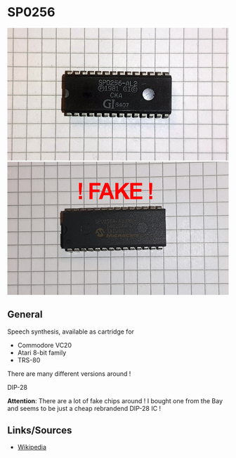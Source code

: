 # SP0256

<img src="SP0256A.png" width="600">

<img src="SP0256A_FAKE.png" width="600">

## General
Speech synthesis, available as cartridge for

- Commodore VC20
- Atari 8-bit family
- TRS-80

There are many different versions around !

DIP-28

**Attention**: There are a lot of fake chips around ! I bought one from the Bay and seems to be just a cheap rebrandend DIP-28 IC !

## Links/Sources
- [Wikipedia](https://en.wikipedia.org/wiki/General_Instrument_SP0256)
